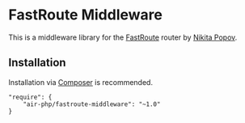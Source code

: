 # FastRoute Middleware
This is a middleware library for the [FastRoute](https://github.com/nikic/FastRoute) router by [Nikita Popov](https://github.com/nikic).

## Installation
Installation via [Composer](https://getcomposer.org/) is recommended.

    "require": {
        "air-php/fastroute-middleware": "~1.0"
    }